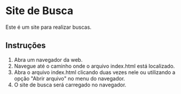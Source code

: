 # Site de Busca
Este é um site para realizar  buscas.

## Instruções
1.  Abra um navegador da web.
2.  Navegue até o caminho onde o arquivo index.html está localizado.
3.  Abra o arquivo index.html clicando duas vezes nele ou utilizando a opção "Abrir arquivo" no menu do navegador.
4.  O site de busca será carregado no navegador.